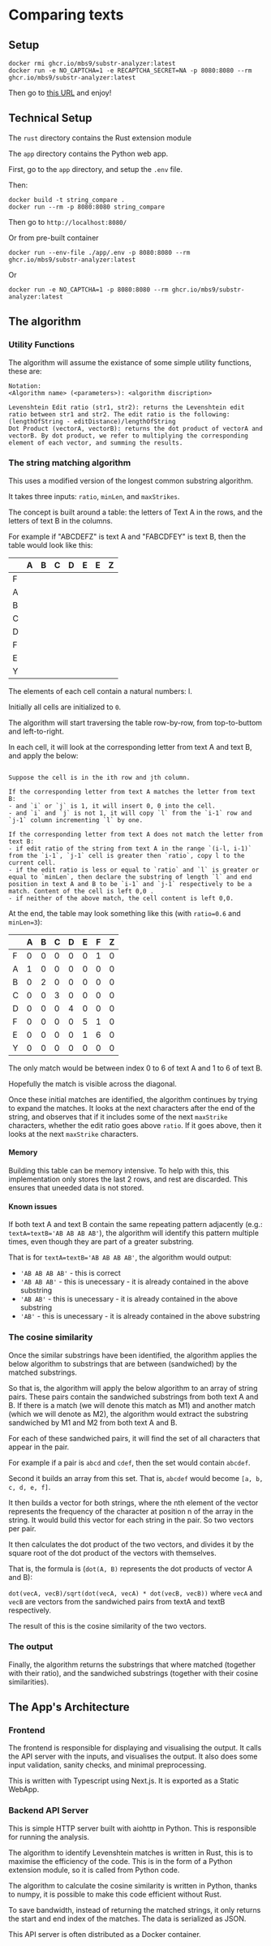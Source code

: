 # Comparing texts

## Setup

```shell
docker rmi ghcr.io/mbs9/substr-analyzer:latest
docker run -e NO_CAPTCHA=1 -e RECAPTCHA_SECRET=NA -p 8080:8080 --rm ghcr.io/mbs9/substr-analyzer:latest
```

Then go to [this URL](https://mbs9.github.io/substr/run) and enjoy!

## Technical Setup

The `rust` directory contains the Rust extension module

The `app` directory contains the Python web app.

First, go to the `app` directory, and setup the `.env` file.

Then:

```shell
docker build -t string_compare .
docker run --rm -p 8080:8080 string_compare
```

Then go to `http://localhost:8080/`

Or from pre-built container

```shell
docker run --env-file ./app/.env -p 8080:8080 --rm ghcr.io/mbs9/substr-analyzer:latest
```

Or

```shell
docker run -e NO_CAPTCHA=1 -p 8080:8080 --rm ghcr.io/mbs9/substr-analyzer:latest
```

## The algorithm

### Utility Functions

The algorithm will assume the existance of some simple utility functions, these are:

```
Notation:
<Algorithm name> (<parameters>): <algorithm discription>

Levenshtein Edit ratio (str1, str2): returns the Levenshtein edit ratio between str1 and str2. The edit ratio is the following: (lengthOfString - editDistance)/lengthOfString
Dot Product (vectorA, vectorB): returns the dot product of vectorA and vectorB. By dot product, we refer to multiplying the corresponding element of each vector, and summing the results.
```

### The string matching algorithm

This uses a modified version of the longest common substring algorithm.

It takes three inputs: `ratio`, `minLen`, and `maxStrikes`.

The concept is built around a table: the letters of Text A in the rows, and the letters of text B in the columns.

For example if "ABCDEFZ" is text A and "FABCDFEY" is text B, then the table would look like this:

|   | A | B | C | D | E | E | Z |
|---|---|---|---|---|---|---|---|
| F |   |   |   |   |   |   |   |
| A |   |   |   |   |   |   |   |
| B |   |   |   |   |   |   |   |
| C |   |   |   |   |   |   |   |
| D |   |   |   |   |   |   |   |
| F |   |   |   |   |   |   |   |
| E |   |   |   |   |   |   |   |
| Y |   |   |   |   |   |   |   |

The elements of each cell contain a natural numbers: l.

Initially all cells are initialized to `0`.

The algorithm will start traversing the table row-by-row, from top-to-buttom and left-to-right.

In each cell, it will look at the corresponding letter from text A and text B, and apply the below:

```

Suppose the cell is in the ith row and jth column.

If the corresponding letter from text A matches the letter from text B:
- and `i` or `j` is 1, it will insert 0, 0 into the cell.
- and `i` and `j` is not 1, it will copy `l` from the `i-1` row and `j-1` column incrementing `l` by one.

If the corresponding letter from text A does not match the letter from text B:
- if edit ratio of the string from text A in the range `(i-l, i-1)` from the `i-1`, `j-1` cell is greater then `ratio`, copy l to the current cell.
- if the edit ratio is less or equal to `ratio` and `l` is greater or equal to `minLen`, then declare the substring of length `l` and end position in text A and B to be `i-1` and `j-1` respectively to be a match. Content of the cell is left 0,0 .
- if neither of the above match, the cell content is left 0,0.

```

At the end, the table may look something like this (with `ratio=0.6` and `minLen=3`):

|   | A | B | C | D | E | F | Z |
|---|---|---|---|---|---|---|---|
| F | 0 | 0 | 0 | 0 | 0 | 1 | 0 |
| A | 1 | 0 | 0 | 0 | 0 | 0 | 0 |
| B | 0 | 2 | 0 | 0 | 0 | 0 | 0 |
| C | 0 | 0 | 3 | 0 | 0 | 0 | 0 |
| D | 0 | 0 | 0 | 4 | 0 | 0 | 0 |
| F | 0 | 0 | 0 | 0 | 5 | 1 | 0 |
| E | 0 | 0 | 0 | 0 | 1 | 6 | 0 |
| Y | 0 | 0 | 0 | 0 | 0 | 0 | 0 |

The only match would be between index 0 to 6 of text A and 1 to 6 of text B.

Hopefully the match is visible across the diagonal.

Once these initial matches are identified, the algorithm continues by trying to expand the matches. It looks at the next characters after the end of the string, and observes that if it includes some of the next `maxStrike` characters, whether the  edit ratio goes above `ratio`. If it goes above, then it looks at the next `maxStrike` characters.

#### Memory

Building this table can be memory intensive. To help with this, this implementation only stores the last 2 rows, and rest are discarded. This ensures that uneeded data is not stored.

#### Known issues

If both text A and text B contain the same repeating pattern adjacently (e.g.: `textA=textB='AB AB AB AB'`), the algorithm will identify this pattern multiple times, even though they are part of a greater substring.

That is for `textA=textB='AB AB AB AB'`, the algorithm would output:
- `'AB AB AB AB'` - this is correct
- `'AB AB AB'` - this is unecessary - it is already contained in the above substring
- `'AB AB'` - this is unecessary - it is already contained in the above substring
- `'AB'` - this is unecessary - it is already contained in the above substring

### The cosine similarity

Once the similar substrings have been identified, the algorithm applies the below algorithm to substrings that are between (sandwiched) by the matched substrings.

So that is, the algorithm will apply the below algorithm to an array of string pairs. These pairs contain the sandwiched substrings from both text A and B. If there is a match (we will denote this match as M1) and another match (which we will denote as M2), the algorithm would extract the substring sandwiched by M1 and M2 from both text A and B.

For each of these sandwiched pairs, it will find the set of all characters that appear in the pair.

For example if a pair is `abcd` and `cdef`, then the set would contain `abcdef`.

Second it builds an array from this set. That is, `abcdef` would become `[a, b, c, d, e, f]`.

It then builds a vector for both strings, where the nth element of the vector represents the frequency of the character at position n of the array in the string. It would build this vector for each string in the pair. So two vectors per pair.

It then calculates the dot product of the two vectors, and divides it by the square root of the dot product of the vectors with themselves.

That is, the formula is (`dot(A, B)` represents the dot products of vector A and B):

`dot(vecA, vecB)/sqrt(dot(vecA, vecA) * dot(vecB, vecB))` where `vecA` and `vecB` are vectors from the sandwiched pairs from textA and textB respectively.

The result of this is the cosine similarity of the two vectors.

### The output

Finally, the algorithm returns the substrings that where matched (together with their ratio), and the sandwiched substrings (together with their cosine similarities).

## The App's Architecture

### Frontend

The frontend is responsible for displaying and visualising the output. It calls the API server with the inputs, and visualises the output. It also does some input validation, sanity checks, and minimal preprocessing.

This is written with Typescript using Next.js. It is exported as a Static WebApp.

### Backend API Server

This is simple HTTP server built with aiohttp in Python. This is responsible for running the analysis.

The algorithm to identify Levenshtein matches is written in Rust, this is to maximise the efficiency of the code. This is in the form of a Python extension module, so it is called from Python code.

The algorithm to calculate the cosine similarity is written in Python, thanks to numpy, it is possible to make this code efficient without Rust.

To save bandwidth, instead of returning the matched strings, it only returns the start and end index of the matches. The data is serialized as JSON.

This API server is often distributed as a Docker container.
